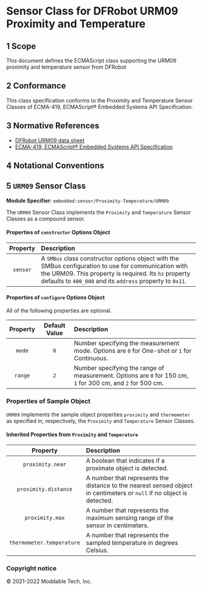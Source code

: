 
# Sensor Class for DFRobot URM09 Proximity and Temperature

## 1 Scope

This document defines the ECMAScript class supporting the URM09 proximity and temperature sensor from DFRobot

## 2 Conformance

This class specification conforms to the Proximity and Temperature Sensor Classes of ECMA-419, ECMAScript® Embedded Systems API Specification.

## 3 Normative References

- [DFRobot URM09 data sheet](https://wiki.dfrobot.com/URM09_Ultrasonic_Sensor_(Gravity-I2C)_(V1.0)_SKU_SEN0304)
- [ECMA-419, ECMAScript® Embedded Systems API Specification](https://419.ecma-international.org)

## 4 Notational Conventions

## 5 `URM09` Sensor Class

**Module Specifier**: `embedded:sensor/Proximity-Temperature/URM09`

The `URM09` Sensor Class implements the `Proximity` and `Temperature` Sensor Classes as a compound sensor.

#### Properties of `constructor` Options Object

| Property | Description |
| :---: | :--- |
| `sensor` | A `SMBus` class constructor options object with the SMBus configuration to use for communication with the URM09. This property is required. Its `hz` property defaults to `400_000` and its `address` property to `0x11`.


<a id="configuration"></a>	
#### Properties of `configure` Options Object

All of the following properties are optional.

| Property | Default Value | Description |
| :---: | :---: | :--- |
| `mode` | `0` | Number specifying the measurement mode. Options are `0` for One-shot or `1` for Continuous.
| `range` | `2` | Number specifying the range of measurement. Options are `0` for 150 cm, `1` for 300 cm, and `2` for 500 cm.

### Properties of Sample Object
`URM09` implements the sample object properties `proximity` and `thermometer` as specified in, respectively, the `Proximity` and `Temperature` Sensor Classes.

#### Inherited Properties from `Proximity` and `Temperature`

| Property | Description |
| :---: | :--- |
| `proximity.near` | A boolean that indicates if a proximate object is detected.
| `proximity.distance` | A number that represents the distance to the nearest sensed object in centimeters or `null` if no object is detected.
| `proximity.max` | A number that represents the maximum sensing range of the sensor in centimeters.
| `thermometer.temperature` | A number that represents the sampled temperature in degrees Celsius.

### Copyright notice

© 2021-2022 Moddable Tech, Inc.

